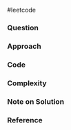  #leetcode 
### Question

### Approach

### Code

### Complexity

### Note on Solution

### Reference